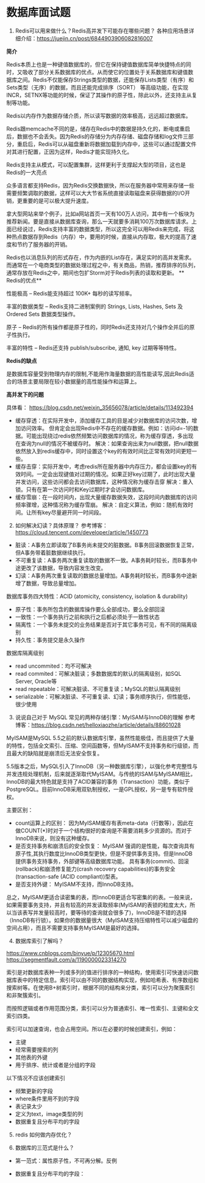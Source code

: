 # 数据库面试题

1. Redis可以用来做什么？Redis高并发下可能存在哪些问题？
各种应用场景详细介绍：https://juejin.cn/post/6844903906082816007

**简介**

Redis本质上也是一种键值数据库的，但它在保持键值数据库简单快捷特点的同时，又吸收了部分关系数据库的优点。从而使它的位置处于关系数据库和键值数 据库之间。Redis不仅能保存Strings类型的数据，还能保存Lists类型（有序）和Sets类型（无序）的数据，而且还能完成排序（SORT） 等高级功能，在实现INCR，SETNX等功能的时候，保证了其操作的原子性，除此以外，还支持主从复制等功能。

Redis以内存作为数据存储介质，所以读写数据的效率极高，远远超过数据库。

Redis跟memcache不同的是，储存在Redis中的数据是持久化的，断电或重启后，数据也不会丢失。因为Redis的存储分为内存存储、磁盘存储和log文件三部分，重启后，Redis可以从磁盘重新将数据加载到内存中，这些可以通过配置文件对其进行配置，正因为这样，Redis才能实现持久化。

Redis支持主从模式，可以配置集群，这样更利于支撑起大型的项目，这也是Redis的一大亮点

众多语言都支持Redis，因为Redis交换数据快，所以在服务器中常用来存储一些需要频繁调取的数据，这样可以大大节省系统直接读取磁盘来获得数据的I/O开销，更重要的是可以极大提升速度。

拿大型网站来举个例子，比如a网站首页一天有100万人访问，其中有一个板块为推荐新闻。要是直接从数据库查询，那么一天就要多消耗100万次数据库请求。上面已经说过，Redis支持丰富的数据类型，所以这完全可以用Redis来完成，将这种热点数据存到Redis（内存）中，要用的时候，直接从内存取，极大的提高了速度和节约了服务器的开销。

Redis也以消息队列的形式存在，作为内嵌的List存在，满足实时的高并发需求。而通常在一个电商类型的数据处理过程之中，有关商品，热销，推荐排序的队列，通常存放在Redis之中，期间也包扩Storm对于Redis列表的读取和更新。
**
Redis的优点**

性能极高 – Redis能支持超过 100K+ 每秒的读写频率。

丰富的数据类型 – Redis支持二进制案例的 Strings, Lists, Hashes, Sets 及 Ordered Sets 数据类型操作。

原子 – Redis的所有操作都是原子性的，同时Redis还支持对几个操作全并后的原子性执行。

丰富的特性 – Redis还支持 publish/subscribe, 通知, key 过期等等特性。

**Redis的缺点**

是数据库容量受到物理内存的限制,不能用作海量数据的高性能读写,因此Redis适合的场景主要局限在较小数据量的高性能操作和运算上。

**高并发下的问题**

具体看： https://blog.csdn.net/weixin_35656078/article/details/113492394

- 缓存穿透：在实际开发中，添加缓存工具的目是减少对数据库的访问次数，增加访问效率。
   但肯定会出现Redis中不存在的缓存数据。例如：访问id=-1的数据。可能出现绕过redis依然频繁访问数据库的情况，称为缓存穿透，多出现在查询为null的情况不被缓存时。
   解决：如果查询出来为null数据，把null数据依然放入到redis缓存中，同时设置这个key的有效时间比正常有效时间更短一些。
- 缓存击穿：实际开发中，考虑redis所在服务器中内存压力，都会设置key的有效时间。一定会出现键值对过期的情况。如果正好key过期了，此时出现大量并发访问，这些访问都会去访问数据库，这种情况称为缓存击穿
   解决：重入锁。只有在第一次访问时和Key过期时才会访问数据库。
- 缓存雪崩：在一段时间内，出现大量缓存数据失效，这段时间内数据库的访问频率骤增，这种情况称为缓存雪崩。
   解决：自定义算法，例如：随机有效时间。让所有key尽量避开同一时间段。




2. 如何解决幻读？具体原理？
参考博客：https://cloud.tencent.com/developer/article/1450773
 - 脏读：A事务立即读取了B事务尚未提交的脏数据。B事务回滚数据恢复正常，但A事务带着脏数据继续执行。
 - 不可重复读：A事务两次重复读取的数据不一致。A事务耗时较长，而B事务中途更改了该数据，导致内容发生改变。
 - 幻读：A事务两次重复读取的数据总量增加。A事务耗时较长，而B事务中途新增了数据，导致总量增加。

数据库事务四大特性：ACID (atomicity, consistency, isolation & durability)
 - 原子性：事务所包含的数据库操作要么全部成功，要么全部回滚
 - 一致性：一个事务执行之前和执行之后都必须处于一致性状态
 - 隔离性：一个事务未提交的业务结果是否对于其它事务可见，有不同的隔离级别
 - 持久性：事务提交是永久操作

数据库隔离级别
- read uncommited：均不可解决
- read commited：可解决脏读；多数数据库的默认的隔离级别，如SQL Server, Oracle等
- read repeatable：可解决脏读、不可重复读；MySQL的默认隔离级别
- serializable：可解决脏读、不可重复读、幻读；事务顺序执行，但性能低，很少使用

3. 说说自己对于 MySQL 常见的两种存储引擎：MyISAM与InnoDB的理解
参考博客：https://blog.csdn.net/helloxiaozhe/article/details/88601028

 MyISAM是MySQL 5.5之前的默认数据库引擎，虽然性能极佳，而且提供了大量的特性，包括全文索引、压缩、空间函数等，但MyISAM不支持事务和行级锁，而且最大的缺陷就是崩溃后无法安全恢复。

5.5版本之后，MySQL引入了InnoDB（另一种数据库引擎），以强化参考完整性与并发违规处理机制，后来就逐渐取代MyISAM。与传统的ISAM与MyISAM相比，InnoDB的最大特色就是支持了ACID兼容的事务（Transaction）功能，类似于PostgreSQL。目前InnoDB采用双轨制授权，一是GPL授权，另一是专有软件授权。

主要区别：

- count运算上的区别： 因为MyISAM缓存有表meta-data（行数等），因此在做COUNT(*)时对于一个结构很好的查询是不需要消耗多少资源的。而对于InnoDB来说，则没有这种缓存。
- 是否支持事务和崩溃后的安全恢复： MyISAM 强调的是性能，每次查询具有原子性,其执行数度比InnoDB类型更快，但是不提供事务支持。但是InnoDB 提供事务支持事务，外部键等高级数据库功能。 具有事务(commit)、回滚(rollback)和崩溃修复能力(crash recovery capabilities)的事务安全(transaction-safe (ACID compliant))型表。
- 是否支持外键： MyISAM不支持，而InnoDB支持。

总之，MyISAM更适合读密集的表，而InnoDB更适合写密集的的表。一般来说，如果需要事务支持，并且有较高的并发读取频率(MyISAM的表锁的粒度太大，所以当该表写并发量较高时，要等待的查询就会很多了)，InnoDB是不错的选择（InnoDB有行锁）。如果你的数据量很大（MyISAM支持压缩特性可以减少磁盘的空间占用），而且不需要支持事务MyISAM是最好的选择。


4. 数据库索引了解吗？

https://www.cnblogs.com/binyue/p/12305670.html
https://segmentfault.com/a/1190000023314270

索引是对数据库表种一列或多列的值进行排序的一种结构，使用索引可快速访问数据库表中的特定信息。索引可以由不同的数据结构实现，例如哈希表、有序数组和搜索树等。在使用B+树索引时，根据不同的结构来分类，索引可以分为聚簇索引和非聚簇索引。

而按照逻辑或者作用范围分类，索引可以分为普通索引、唯一性索引、主键和全文索引四类。

索引可以加速查询，也会占用空间。所以在必要的时候创建索引，例如：
- 主键
- 经常需要搜索的列
- 其他表的外键
- 用于排序、统计或者是分组的字段

以下情况不应该创建索引
- 频繁更新的字段
- where条件里用不到的字段
- 表记录太少
- 定义为text，image类型的列
- 数据重复且分布平均的字段

5. redis 如何做内存优化？

6. 数据库的三范式是什么？

- 第一范式：属性原子性，不可再分解。反例

- 数据重复且分布平均的字段：
